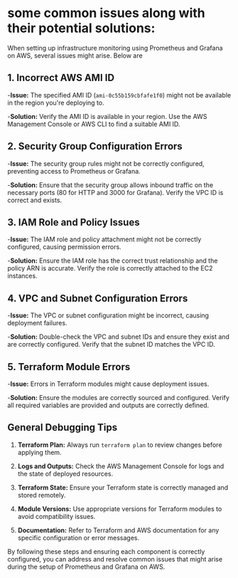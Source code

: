 

<h1>some common issues along with their potential solutions:</h1>

When setting up infrastructure monitoring using Prometheus and Grafana on AWS, several issues might arise. Below are 

<h2>1. Incorrect AWS AMI ID </h2>

-**Issue:** The specified AMI ID (`ami-0c55b159cbfafe1f0`) might not be available in the region you're deploying to.

-**Solution:** Verify the AMI ID is available in your region. Use the AWS Management Console or AWS CLI to find a suitable AMI ID.

<h2>2. Security Group Configuration Errors</h2>

-**Issue:** The security group rules might not be correctly configured, preventing access to Prometheus or Grafana.

-**Solution:** Ensure that the security group allows inbound traffic on the necessary ports (80 for HTTP and 3000 for Grafana). 
Verify the VPC ID is correct and exists.

<h2>3. IAM Role and Policy Issues</h2>

-**Issue:** The IAM role and policy attachment might not be correctly configured, causing permission errors.

-**Solution:** Ensure the IAM role has the correct trust relationship and the policy ARN is accurate. 
Verify the role is correctly attached to the EC2 instances.

<h2>4. VPC and Subnet Configuration Errors</h2>

-**Issue:** The VPC or subnet configuration might be incorrect, causing deployment failures.

-**Solution:** Double-check the VPC and subnet IDs and ensure they exist and are correctly configured. 
Verify that the subnet ID matches the VPC ID.

<h2>5. Terraform Module Errors</h2>

-**Issue:** Errors in Terraform modules might cause deployment issues.

-**Solution:** Ensure the modules are correctly sourced and configured. 
Verify all required variables are provided and outputs are correctly defined.




<h2>General Debugging Tips</h2>

1. **Terraform Plan:** Always run `terraform plan` to review changes before applying them.

2. **Logs and Outputs:** Check the AWS Management Console for logs and the state of deployed resources.

3. **Terraform State:** Ensure your Terraform state is correctly managed and stored remotely.

4. **Module Versions:** Use appropriate versions for Terraform modules to avoid compatibility issues.

5. **Documentation:** Refer to Terraform and AWS documentation for any specific configuration or error messages.

By following these steps and ensuring each component is correctly configured, you can address and resolve common issues that might arise during the setup of Prometheus and Grafana on AWS.
